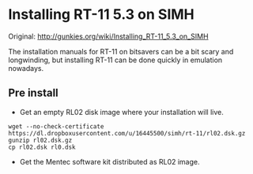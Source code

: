 # Installing RT-11 5.3 on SIMH

Original: http://gunkies.org/wiki/Installing_RT-11_5.3_on_SIMH

The installation manuals for RT-11 on bitsavers can be a bit scary and
longwinding, but installing RT-11 can be done quickly in emulation nowadays.

## Pre install

* Get an empty RL02 disk image where your installation will live.

```
wget --no-check-certificate https://dl.dropboxusercontent.com/u/16445500/simh/rt-11/rl02.dsk.gz
gunzip rl02.dsk.gz
cp rl02.dsk rl0.dsk
```

* Get the Mentec software kit distributed as RL02 image.


